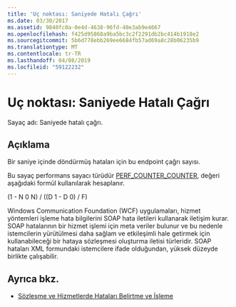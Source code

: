 ```yaml
---
title: 'Uç noktası: Saniyede Hatalı Çağrı'
ms.date: 03/30/2017
ms.assetid: 9840fc0a-0e4d-4638-96fd-40e3ab9e4667
ms.openlocfilehash: f425d95868a9ba5bc3c2f2291db2bc414b1918e2
ms.sourcegitcommit: 5b6d778ebb269ee6684fb57ad69a8c28b06235b9
ms.translationtype: MT
ms.contentlocale: tr-TR
ms.lasthandoff: 04/08/2019
ms.locfileid: "59122232"
---
```

# <a name="endpoint-calls-faulted-per-second"></a>Uç noktası: Saniyede Hatalı Çağrı
Sayaç adı: Saniyede hatalı çağrı.  
  
## <a name="description"></a>Açıklama  
 Bir saniye içinde döndürmüş hataları için bu endpoint çağrı sayısı.  
  
 Bu sayaç performans sayacı türüdür [PERF_COUNTER_COUNTER](https://go.microsoft.com/fwlink/?LinkID=94649), değeri aşağıdaki formül kullanılarak hesaplanır.  
  
 (1 - N 0 N) / ((D 1 - D 0) / F)  
  
 Windows Communication Foundation (WCF) uygulamaları, hizmet yöntemleri işleme hata bilgilerini SOAP hata iletileri kullanarak iletişim kurar. SOAP hatalarının bir hizmet işlemi için meta veriler bulunur ve bu nedenle istemcilerin yürütülmesi daha sağlam ve etkileşimli hale getirmek için kullanabileceği bir hataya sözleşmesi oluşturma iletisi türleridir. SOAP hataları XML formundaki istemcilere ifade olduğundan, yüksek düzeyde birlikte çalışabilir.  
  
## <a name="see-also"></a>Ayrıca bkz.

- [Sözleşme ve Hizmetlerde Hataları Belirtme ve İşleme](../../../../../docs/framework/wcf/specifying-and-handling-faults-in-contracts-and-services.md)
